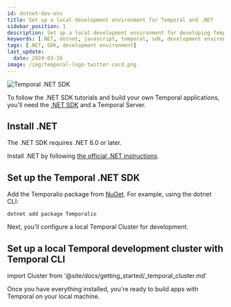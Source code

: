 ```yaml
---
id: dotnet-dev-env
title: Set up a local development environment for Temporal and .NET
sidebar_position: 1
description: Set up a local development environment for developing Temporal applications using the .NET SDK.
keywords: [.NET, dotnet, javascript, temporal, sdk, development environment]
tags: [.NET, SDK, development environment]
last_update:
  date: 2024-03-26
image: /img/temporal-logo-twitter-card.png
---
```


![Temporal .NET SDK](/img/sdk_banners/banner_dotnet.png)

To follow the .NET SDK tutorials and build your own Temporal applications, you'll need the [.NET SDK](https://github.com/temporalio/sdk-dotnet?tab=readme-ov-file#installation) and a Temporal Server.

## Install .NET

The .NET SDK requires .NET 6.0 or later.

Install .NET by following [the official .NET instructions](https://dotnet.microsoft.com/en-us/download).

## Set up the Temporal .NET SDK

Add the Temporalio package from [NuGet](https://www.nuget.org/packages/Temporalio). For example, using the dotnet CLI:

```command
dotnet add package Temporalio
```

Next, you'll configure a local Temporal Cluster for development.

## Set up a local Temporal development cluster with Temporal CLI

import Cluster  from '@site/docs/getting_started/_temporal_cluster.md'

<Cluster />

Once you have everything installed, you're ready to build apps with Temporal on your local machine.
